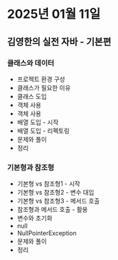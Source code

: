 # 2025년 01월 11일

## 김영한의 실전 자바 - 기본편

### 클래스와 데이터

- 프로젝트 환경 구성
- 클래스가 필요한 이유
- 클래스 도입
- 객체 사용
- 객체 사용
- 배열 도입 - 시작
- 배열 도입 - 리펙토링
- 문제와 풀이
- 정리

### 기본형과 참조형

- 기본형 vs 참조형1 - 시작
- 기본형 vs 참조형2 - 변수 대입
- 기본형 vs 참조형3 - 메서드 호출
- 참조형과 메서드 호출 - 활용
- 변수와 초기화
- null
- NullPointerException
- 문제와 풀이
- 정리

